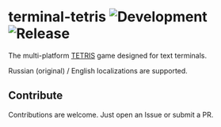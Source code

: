 # terminal-tetris  ![Development](https://github.com/semack/terminal-tetris/workflows/Development/badge.svg?branch=development&event=push) ![Release](https://github.com/semack/terminal-tetris/workflows/Release/badge.svg?branch=master&event=push)
The multi-platform [TETRIS](https://en.wikipedia.org/wiki/Tetris) game designed for text terminals.


Russian (original) / English localizations are supported.

<!--## Demo
Play the demo of the game by typing this command in the terminal:
```
ssh tetris.semack.rocks
```-->

## Contribute
Contributions are welcome. Just open an Issue or submit a PR. 

